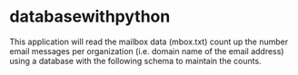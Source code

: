 # databasewithpython

This application will read the mailbox data (mbox.txt) count up the number email messages per organization (i.e. domain name of the email address) using a database with the following schema to maintain the counts.
